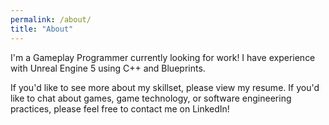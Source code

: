 ```yaml
---
permalink: /about/
title: "About"
---
```


I'm a Gameplay Programmer currently looking for work! I have experience with Unreal Engine 5 using C++ and Blueprints. 

If you'd like to see more about my skillset, please view my resume. If you'd like to chat about games, game technology, 
or software engineering practices, please feel free to contact me on LinkedIn!
